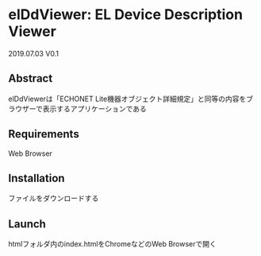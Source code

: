 # elDdViewer: EL Device Description Viewer

2019.07.03 V0.1    

## Abstract
elDdViewerは「ECHONET Lite機器オブジェクト詳細規定」と同等の内容をブラウザーで表示するアプリケーションである

## Requirements
Web Browser  

## Installation
ファイルをダウンロードする

## Launch
htmlフォルダ内のindex.htmlをChromeなどのWeb Browserで開く

